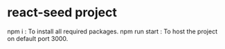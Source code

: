 # react-seed project
npm i : To install all required packages.
npm run start : To host the project on default port 3000.
